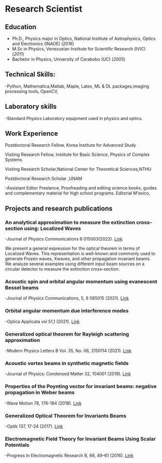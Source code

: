 # Research Scientist

## Education
- Ph.D., Physics major in Optics, National Institute of Astrophysics, Optics and Electronics (INAOE) (_2016_)
- M.Sc in Physics, Venezuelan Institute for Scientific Research  (IVIC) (_2011_)
- Bachelor in Physics,  University of Carabobo (UC) (_2005_)

## Technical Skills: 
-Python, Mathematica,Matlab, Maple, Latex, ML & DL packages,imaging processing tools, OpenCV,
## Laboratory skills
-Standard Physics Laboratory equipment used in physics and optics.

## Work Experience

Postdoctoral Research Fellow,  Korea Institute for Advanced Study

Visiting Research Fellow, Institute for Basic Science, Physics of Complex Systems

Visiting Research  Scholar,National Center for Theoretical Sciences,NTHU

Postdoctoral Research Scholar ,UNAM

-Assistant Editor Freelance, Proofreading  and editing science books, guides and complementary material for high school programs.
Editorial M\'exico,



## Projects and   research publications
### An analytical approximation to measure the extinction cross-section using: Localized Waves
-Journal of Physics Communications 6 015003(2022).
[Link](https://iopscience.iop.org/article/10.1088/2399-6528/ac3ec4)

We present a general expression for the optical theorem in terms of Localized Waves. This representation is well-known and commonly used to generate Frozen waves, Xwaves, and other propagation invariant beams. We analyze several examples using different input beam sources on a circular detector to measure the extinction cross-section.


### Acoustic spin and  orbital angular momentum  using  evanescent Bessel beams
-Journal of Physics Communications,  5, 8 085015 (2021).
[Link](https://iopscience.iop.org/article/10.1088/2399-6528/ac1e24/meta)

### Orbital angular momentum  due interference modes
-Optica Applicata  vol 51,1 (2021).
[Link](https://opticaapplicata.pwr.edu.pl/files/pdf/2021/no1/optappl_5101p59.pdf) 


### Generalized optical theorem for Rayleigh scattering approximation
-Modern Physics Letters B Vol. 35, No. 06, 2150114 (2021).
[Link](https://doi.org/10.1142/S0217984921501141) 

### Acoustic vortex beams in synthetic magnetic fields
-Journal of Physics: Condensed Matter 32, 104001 (2019).
[Link](https://iopscience.iop.org/article/10.1088/1361-648X/ab55f4) 

### Properties of the Poynting vector for invariant beams: negative 	propagation in Weber beams
-Wave Motion 78,  176-184  (2018).
[Link](https://www.sciencedirect.com/science/article/pii/S0165212518300441)

### Generalized Optical Theorem for Invariants Beams
-Optik 137, 17-24 (2017).
[Link](https://www.sciencedirect.com/science/article/pii/S0030402617302127)

### Electromagnetic Field Theory for Invariant Beams Using Scalar Potentials
-Progress In Electromagnetic Research B, 66, 49–61 (2016).
[Link](https://www.jpier.org/pierb/pier.php?paper=15123102)






